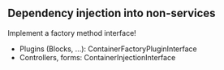 ##  Dependency injection into non-services

Implement a factory method interface!

- Plugins (Blocks, ...): ContainerFactoryPluginInterface
- Controllers, forms: ContainerInjectionInterface
